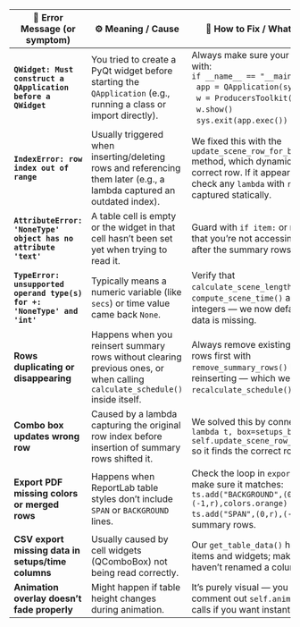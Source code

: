 | 🔢 **Error Message (or symptom)**                                        | ⚙️ **Meaning / Cause**                                                                                                       | 🧰 **How to Fix / What to Check**                                                                                                                                                   |
| ------------------------------------------------------------------------ | ---------------------------------------------------------------------------------------------------------------------------- | ----------------------------------------------------------------------------------------------------------------------------------------------------------------------------------- |
| **`QWidget: Must construct a QApplication before a QWidget`**            | You tried to create a PyQt widget before starting the `QApplication` (e.g., running a class or import directly).             | Always make sure your file ends with:<br>`if __name__ == "__main__":`<br>  `app = QApplication(sys.argv)`<br>  `w = ProducersToolkit()`<br>  `w.show()`<br>  `sys.exit(app.exec())` |
| **`IndexError: row index out of range`**                                 | Usually triggered when inserting/deleting rows and referencing them later (e.g., a lambda captured an outdated index).       | We fixed this with the `update_scene_row_for_box()` method, which dynamically finds the correct row. If it appears again, check any `lambda` with `row=i` captured statically.      |
| **`AttributeError: 'NoneType' object has no attribute 'text'`**          | A table cell is empty or the widget in that cell hasn’t been set yet when trying to read it.                                 | Guard with `if item:` or re-check that you’re not accessing columns after the summary rows are inserted.                                                                            |
| **`TypeError: unsupported operand type(s) for +: 'NoneType' and 'int'`** | Typically means a numeric variable (like `secs`) or time value came back `None`.                                             | Verify that `calculate_scene_length()` and `compute_scene_time()` always return integers — we now default to `0` if data is missing.                                                |
| **Rows duplicating or disappearing**                                     | Happens when you reinsert summary rows without clearing previous ones, or when calling `calculate_schedule()` inside itself. | Always remove existing summary rows first with `remove_summary_rows()` before reinserting — which we now do in `recalculate_schedule()`.                                            |
| **Combo box updates wrong row**                                          | Caused by a lambda capturing the original row index before insertion of summary rows shifted it.                             | We solved this by connecting to `lambda t, box=setups_box: self.update_scene_row_for_box(box)` so it finds the correct row at runtime.                                              |
| **Export PDF missing colors or merged rows**                             | Happens when ReportLab table styles don’t include `SPAN` or `BACKGROUND` lines.                                              | Check the loop in `export_pdf()` — make sure it matches:<br>`ts.add("BACKGROUND",(0,r),(-1,r),colors.orange)`<br>`ts.add("SPAN",(0,r),(-1,r))` for summary rows.                    |
| **CSV export missing data in setups/time columns**                       | Usually caused by cell widgets (QComboBox) not being read correctly.                                                         | Our `get_table_data()` handles both items and widgets; make sure you haven’t renamed a column index.                                                                                |
| **Animation overlay doesn’t fade properly**                              | Might happen if table height changes during animation.                                                                       | It’s purely visual — you can comment out `self.animate_row()` calls if you want instant updates.                                                                                    |
